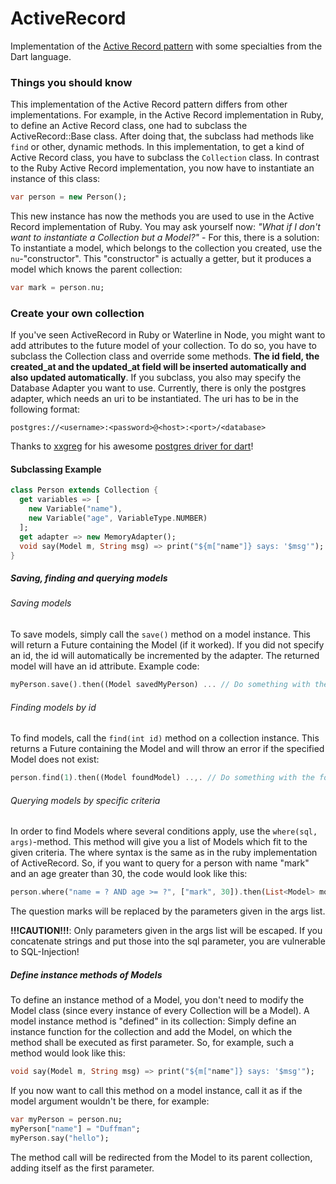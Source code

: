 ActiveRecord
============

Implementation of the [Active Record pattern](http://en.wikipedia.org/wiki/Active_record_pattern) with some specialties from the Dart language.

### Things you should know
This implementation of the Active Record pattern differs from other implementations. For example, in the Active Record implementation in
Ruby, to define an Active Record class, one had to subclass the ActiveRecord::Base class. After doing that, the subclass had methods
like `find` or other, dynamic methods. In this implementation, to get a kind of Active Record class, you have to subclass the `Collection`
class. In contrast to the Ruby Active Record implementation, you now have to instantiate an instance of this class:

```dart
var person = new Person();
```
    
This new instance has now the methods you are used to use in the Active Record implementation of Ruby.
You may ask yourself now: _"What if I don't want to instantiate a Collection but a Model?"_ - For this, there is a solution: To instantiate
a model, which belongs to the collection you created, use the `nu`-"constructor". This "constructor" is actually a getter, but it produces
a model which knows the parent collection:

```dart
var mark = person.nu;
```

### Create your own collection
If you've seen ActiveRecord in Ruby or Waterline in Node, you might want to add attributes to the future model of your collection. To do so,
you have to subclass the Collection class and override some methods. **The id field, the created\_at and the updated\_at field will be inserted
automatically and also updated automatically**.
If you subclass, you also may specify the Database Adapter you want to use. Currently, there is only the postgres adapter,
which needs an uri to be instantiated. The uri has to be in the following format:

    postgres://<username>:<password>@<host>:<port>/<database>
Thanks to [xxgreg](https://github.com/xxgreg) for his awesome [postgres driver for dart](https://github.com/xxgreg/postgresql)!
#### Subclassing Example

```dart
class Person extends Collection {
  get variables => [
    new Variable("name"),
    new Variable("age", VariableType.NUMBER)
  ];
  get adapter => new MemoryAdapter();
  void say(Model m, String msg) => print("${m["name"]} says: '$msg'");
}
```

##### Saving, finding and querying models
###### Saving models
To save models, simply call the `save()` method on a model instance. This will return a Future containing the Model (if it worked). If you
did not specify an id, the id will automatically be incremented by the adapter. The returned model will have an id attribute. Example code:

```dart
myPerson.save().then((Model savedMyPerson) ... // Do something with the saved person
```
###### Finding models by id
To find models, call the `find(int id)` method on a collection instance. This returns a Future containing the Model and will throw an error
if the specified Model does not exist:

```dart
person.find(1).then((Model foundModel) ..,. // Do something with the found person
```
###### Querying models by specific criteria
In order to find Models where several conditions apply, use the `where(sql, args)`-method. This method will give you a list of Models which
fit to the given criteria. The where syntax is the same as in the ruby implementation of ActiveRecord. So, if you want to query for a person
with name "mark" and an age greater than 30, the code would look like this:

```dart
person.where("name = ? AND age >= ?", ["mark", 30]).then(List<Model> models) ...
```

The question marks will be replaced by the parameters given in the args list.

**!!!CAUTION!!!**: Only parameters given in the args list will be escaped. If you concatenate strings and put those into the sql parameter,
you are vulnerable to SQL-Injection!

##### Define instance methods of Models
To define an instance method of a Model, you don't need to modify the Model class (since every instance of every Collection will be a Model).
A model instance method is "defined" in its collection: Simply define an instance function for the collection and add the Model, on which
the method shall be executed as first parameter. So, for example, such a method would look like this:

```dart
void say(Model m, String msg) => print("${m["name"]} says: '$msg'");
```
If you now want to call this method on a model instance, call it as if the model argument wouldn't be there, for example:
```dart
var myPerson = person.nu;
myPerson["name"] = "Duffman";
myPerson.say("hello");
```
The method call will be redirected from the Model to its parent collection, adding itself as the first parameter.
